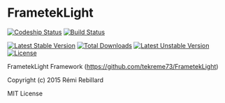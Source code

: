 # FrametekLight

[![Codeship Status](https://codeship.io/projects/93afd210-7b6e-0133-b690-4a776d6c0402/status?branch=master)](https://codeship.com/projects/119572)
[![Build Status](https://travis-ci.org/tekreme73/FrametekLight.svg?branch=master)](https://travis-ci.org/tekreme73/FrametekLight)

[![Latest Stable Version](https://poser.pugx.org/tekreme73/frameteklight/v/stable)](https://packagist.org/packages/tekreme73/frameteklight)
[![Total Downloads](https://poser.pugx.org/tekreme73/frameteklight/downloads)](https://packagist.org/packages/tekreme73/frameteklight)
[![Latest Unstable Version](https://poser.pugx.org/tekreme73/frameteklight/v/unstable)](https://packagist.org/packages/tekreme73/frameteklight)
[![License](https://poser.pugx.org/tekreme73/frameteklight/license)](https://packagist.org/packages/tekreme73/frameteklight)

FrametekLight Framework (https://github.com/tekreme73/FrametekLight)

Copyright (c) 2015 Rémi Rebillard

MIT License
